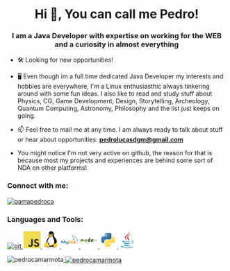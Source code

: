 <h1 align="center">Hi 👋, You can call me Pedro!</h1>
<h3 align="center">I am a Java Developer with expertise on working for the WEB and a curiosity in almost everything</h3>

- 🛠️ Looking for new opportunities!

- 🖥️ Even though im a full time dedicated Java Developer my interests and hobbies are everywhere, I'm a Linux enthusiasthic always tinkering around with some fun ideas. I also like to read and study stuff about Physics, CG, Game Development, Design, Storytelling, Archeology, Quantum Computing, Astronomy, Philosophy and the list just keeps on going.

- 📫 Feel free to mail me at any time. I am always ready to talk about stuff or hear about opportunities: **pedrolucasdgm@gmail.com**

- You might notice I'm not very active on github, the reason for that is because most my projects and experiences are behind some sort of NDA on other platforms! 

<h3 align="left">Connect with me:</h3>
<p align="left">
<a href="https://linkedin.com/in/gamapedroca" target="blank"><img align="center" src="https://raw.githubusercontent.com/rahuldkjain/github-profile-readme-generator/master/src/images/icons/Social/linked-in-alt.svg" alt="gamapedroca" height="30" width="40" /></a>
</p>

<h3 align="left">Languages and Tools:</h3>
<p align="left"> <a href="https://git-scm.com/" target="_blank"> <img src="https://www.vectorlogo.zone/logos/git-scm/git-scm-icon.svg" alt="git" width="40" height="40"/> </a> <a href="https://developer.mozilla.org/en-US/docs/Web/JavaScript" target="_blank"> <img src="https://raw.githubusercontent.com/devicons/devicon/master/icons/javascript/javascript-original.svg" alt="javascript" width="40" height="40"/> </a> <a href="https://www.linux.org/" target="_blank"> <img src="https://raw.githubusercontent.com/devicons/devicon/master/icons/linux/linux-original.svg" alt="linux" width="40" height="40"/> </a> <a href="https://www.mysql.com/" target="_blank"> <img src="https://raw.githubusercontent.com/devicons/devicon/master/icons/mysql/mysql-original-wordmark.svg" alt="mysql" width="40" height="40"/> </a> <a href="https://nodejs.org" target="_blank"> <img src="https://raw.githubusercontent.com/devicons/devicon/master/icons/nodejs/nodejs-original-wordmark.svg" alt="nodejs" width="40" height="40"/> </a> <a href="https://www.python.org" target="_blank"> <img src="https://raw.githubusercontent.com/devicons/devicon/master/icons/python/python-original.svg" alt="python" width="40" height="40"/> </a> <a href="https://dev.java/" target="_blank"> <img src="https://raw.githubusercontent.com/devicons/devicon/master/icons/java/java-original.svg" alt="Java" width="40" height="40"/></p>

<p><img align="left" src="https://github-readme-stats.vercel.app/api/top-langs?username=gamapedro77&show_icons=true&theme=tokyonight&locale=en&layout=compact" alt="pedrocamarmota" /></p>

<p>&nbsp;<img align="center" src="https://github-readme-stats.vercel.app/api?username=gamapedro77&show_icons=true&theme=tokyonight&locale=en" alt="pedrocamarmota" /></p>
